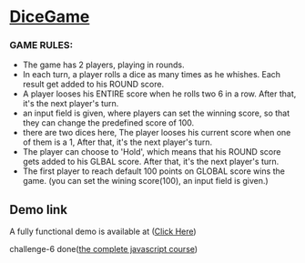 <h1> <a href="https://smmdhaqu.github.io/Dice-Game/">DiceGame</a></h1>

### GAME RULES:

- The game has 2 players, playing in rounds.
- In each turn, a player rolls a dice as many times as he whishes. Each result get added to his ROUND score.
- A player looses his ENTIRE score when he rolls two 6 in a row. After that, it's the next player's turn.
- an input field is given, where players can set the winning score, so that they can change the predefined score of 100.
- there are two dices here, The player looses his current score when one of them is a 1, After that, it's the next player's turn.
- The player can choose to 'Hold', which means that his ROUND score gets added to his GLBAL score. After that, it's the next player's turn.
- The first player to reach default 100 points on GLOBAL score wins the game. (you can set the wining score(100), an input field is given.)

## Demo link
A fully functional demo is available at (<a href="https://smmdhaqu.github.io/Dice-Game/">Click Here</a>)

challenge-6 done(<a href="https://www.udemy.com/course/the-complete-javascript-course/">the complete javascript course</a>)

